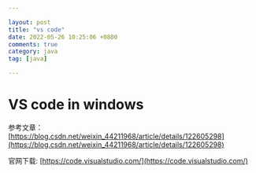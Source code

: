 ```yaml
---

layout: post
title: "vs code"
date: 2022-05-26 10:25:06 +0800
comments: true
category: java
tag: [java]

---
```


# VS code in windows

参考文章： [https://blog.csdn.net/weixin_44211968/article/details/122605298](https://blog.csdn.net/weixin_44211968/article/details/122605298)

官网下载: [https://code.visualstudio.com/](https://code.visualstudio.com/)



